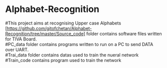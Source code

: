 # Alphabet-Recognition<br>
#This project aims at recognising Upper case Alphabets<br>
[https://github.com/gitofchetan/Alphabet-Recognition/tree/master/Source_code] folder contains software files written for TIVA Board.<br>
#PC_data folder contains programs written to run on a PC to send DATA over UART.<br>
#Trai_data folder contains datas used to train the nueral network<br>
#Train_code contains program used to train the network<br>
